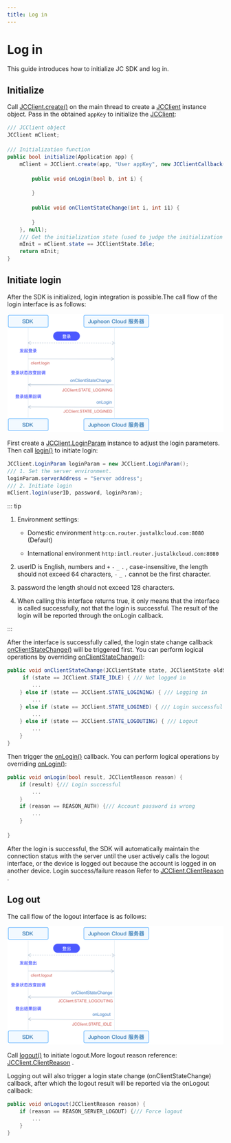 ```yaml
---
title: Log in
---
```

# Log in

This guide introduces how to initialize JC SDK and log in.

## Initialize

Call
[JCClient.create()](https://developer.juphoon.com/portal/reference/V2.1/windows/html/04eda8ae-87ca-50c7-5b35-97c067466d0c.htm)
on the main thread to create a
[JCClient](https://developer.juphoon.com/portal/reference/V2.1/windows/html/a01b672a-1c8a-18a7-b550-727bbcad2f52.htm)
instance object. Pass in the obtained `appKey` to initialize the
[JCClient](https://developer.juphoon.com/portal/reference/V2.1/windows/html/a01b672a-1c8a-18a7-b550-727bbcad2f52.htm):

``````csharp
/// JCClient object
JCClient mClient;

/// Initialization function
public bool initialize(Application app) {
    mClient = JCClient.create(app, "User appKey", new JCClientCallback() {

        public void onLogin(bool b, int i) {

        }

        public void onClientStateChange(int i, int i1) {

        }
    }, null);
    /// Get the initialization state (used to judge the initialization state)
    mInit = mClient.state == JCClientState.Idle;
    return mInit;
}
``````

## Initiate login

After the SDK is initialized, login integration is possible.The call
flow of the login interface is as follows:

![../../../../\_images/workflow\_login\_android.png](../../../../_images/workflow_login_android.png)

First create a
[JCClient.LoginParam](https://developer.juphoon.com/portal/reference/V2.1/windows/html/bf49d392-d1f9-d885-36e5-4af282fdf4b8.htm)
instance to adjust the login parameters. Then call
[login()](https://developer.juphoon.com/portal/reference/V2.1/windows/html/62440094-63ab-7aa8-981d-2c2337419914.htm)
to initiate login:

``````csharp
JCClient.LoginParam loginParam = new JCClient.LoginParam();
/// 1. Set the server environment.
loginParam.serverAddress = "Server address";
/// 2. Initiate login
mClient.login(userID, password, loginParam);
``````

::: tip

1. Environment settings:

      - Domestic environment `http:cn.router.justalkcloud.com:8080`
        (Default)

      - International environment
        `http:intl.router.justalkcloud.com:8080`

2. userID is English, numbers and `+` `-` `_` `.` , case-insensitive,
    the length should not exceed 64 characters, `-` `_` `.` cannot be
    the first character.

3. password the length should not exceed 128 characters.

4. When calling this interface returns true, it only means that the
    interface is called successfully, not that the login is successful.
    The result of the login will be reported through the onLogin
    callback.

:::

After the interface is successfully called, the login state change
callback
[onClientStateChange()](https://developer.juphoon.com/portal/reference/V2.1/windows/html/91ac4180-d727-d901-a06b-3ed4a675f4fb.htm)
will be triggered first. You can perform logical operations by
overriding
[onClientStateChange()](https://developer.juphoon.com/portal/reference/V2.1/windows/html/91ac4180-d727-d901-a06b-3ed4a675f4fb.htm):

``````csharp
public void onClientStateChange(JCClientState state, JCClientState oldState) {
     if (state == JCClient.STATE_IDLE) { /// Not logged in
        ...
    } else if (state == JCClient.STATE_LOGINING) { /// Logging in
        ...
    } else if (state == JCClient.STATE_LOGINED) { /// Login successful
        ...
    } else if (state == JCClient.STATE_LOGOUTING) { /// Logout
        ...
    }
}
``````

Then trigger the
[onLogin()](https://developer.juphoon.com/portal/reference/V2.1/windows/html/98254a36-6a0c-4495-3254-5dc93cd52f52.htm)
callback. You can perform logical operations by overriding
[onLogin()](https://developer.juphoon.com/portal/reference/V2.1/windows/html/98254a36-6a0c-4495-3254-5dc93cd52f52.htm):

``````csharp
public void onLogin(bool result, JCClientReason reason) {
    if (result) {/// Login successful
        ...
    }
    if (reason == REASON_AUTH) {/// Account password is wrong
        ...
    }

}
``````

After the login is successful, the SDK will automatically maintain the
connection status with the server until the user actively calls the
logout interface, or the device is logged out because the account is
logged in on another device. Login success/failure reason Refer to
[JCClient.ClientReason](https://developer.juphoon.com/portal/reference/V2.1/windows/html/9d6e6243-1b3f-55a6-7d0a-3158812dfc6f.htm)
.

## Log out

The call flow of the logout interface is as follows:

![../../../../\_images/workflow\_logout\_android.png](../../../../_images/workflow_logout_android.png)

Call
[logout()](https://developer.juphoon.com/portal/reference/V2.1/windows/html/4b7a3fd4-f6bf-fc4e-8cf9-78023f69b459.htm)
to initiate logout.More logout reason reference:
[JCClient.ClientReason](https://developer.juphoon.com/portal/reference/V2.1/windows/html/9d6e6243-1b3f-55a6-7d0a-3158812dfc6f.htm)
.

Logging out will also trigger a login state change (onClientStateChange)
callback, after which the logout result will be reported via the
onLogout callback:

``````csharp
public void onLogout(JCClientReason reason) {
    if (reason == REASON_SERVER_LOGOUT) {/// Force logout
        ...
    }
}
``````
